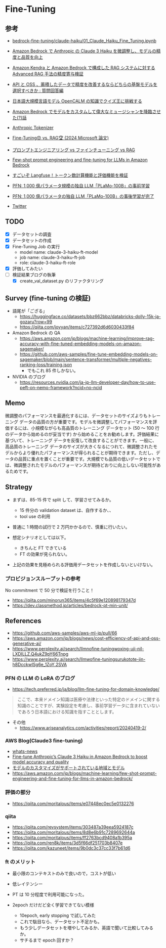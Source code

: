 # Fine-Tuning

## 参考

- [bedrock-fine-tuning/claude-haiku/01_Claude_Haiku_Fine_Tuning.ipynb](https://github.com/aws-samples/amazon-bedrock-samples/blob/main/bedrock-fine-tuning/claude-haiku/01_Claude_Haiku_Fine_Tuning.ipynb)
- [Amazon Bedrock で Anthropic の Claude 3 Haiku を微調整し、モデルの精度と品質を向上](https://aws.amazon.com/jp/blogs/machine-learning/fine-tune-anthropics-claude-3-haiku-in-amazon-bedrock-to-boost-model-accuracy-and-quality/)
- [Amazon Kendra と Amazon Bedrock で構成した RAG システムに対する Advanced RAG 手法の精度寄与検証](https://aws.amazon.com/jp/blogs/news/verifying-the-accuracy-contribution-of-advanced-rag-methods-on-rag-systems-built-with-amazon-kendra-and-amazon-bedrock/)
- [API と OSS 、蓄積したデータで精度を改善するならどちらの基盤モデルを選択すべきか : 質問回答編](https://aws.amazon.com/jp/blogs/news/cost-efficiency-of-api-and-oss-generative-ai/)
- [日本語大規模言語モデル OpenCALM の知識でクイズ王に挑戦する](https://aws.amazon.com/jp/blogs/news/open-calm-and-openai-chatgpt-accuracy-on-jaqket-experiment-in-amazon-sagemaker/)
- [Amazon Bedrock でモデルをカスタムして偉大なミュージシャンを降臨させた(?)話](https://qiita.com/triwave33/items/b36f85f95db44d252e32)
- [Anthropic Tokenizer](https://lunary.ai/anthropic-tokenizer)
- [Fine-Tuning😞 vs. RAG🏆 (2024 Microsoft 論文)](https://qiita.com/DeepMata/items/05221c2914d1cfbf32ee)
- [プロンプトエンジニアリング vs ファインチューニング vs RAG](https://myscale.com/blog/ja/prompt-engineering-vs-finetuning-vs-rag/)
- [Few-shot prompt engineering and fine-tuning for LLMs in Amazon Bedrock](https://aws.amazon.com/jp/blogs/machine-learning/few-shot-prompt-engineering-and-fine-tuning-for-llms-in-amazon-bedrock/)
- [すごいぞ Langfuse！トークン数計算機能と評価機能を検証](https://qiita.com/moritalous/items/e07448ec0ec5e0132276)

- [PFN: 1,000 億パラメータ規模の独自 LLM「PLaMo-100B」の事前学習](https://tech.preferred.jp/ja/blog/plamo-100b/)
- [PFN: 1,000 億パラメータの独自 LLM「PLaMo-100B」の事後学習が完了](https://tech.preferred.jp/ja/blog/plamo-100b-post-training/)
- [Twitter](https://x.com/hillbig/status/1821029105485410506?s=61)

## TODO

- [x] データセットの調査
- [x] データセットの作成
- [x] Fine-Tuning Job の実行
  - model name: claude-3-haiku-ft-model
  - job name: claude-3-haiku-ft-job
  - role: claude-3-haiku-ft-role
- [x] 評価してみたい
- [ ] 検証結果ブログの執筆
  - [x] create_val_dataset.py のリファクタリング

## Survey (fine-tuning の検証)

- 語尾が「ござる」
  - https://huggingface.co/datasets/bbz662bbz/databricks-dolly-15k-ja-gozaru?row=99
  - https://qiita.com/jovyan/items/c727392d6d6030433f84
- Amazon Bedrock の QA
  - https://aws.amazon.com/jp/blogs/machine-learning/improve-rag-accuracy-with-fine-tuned-embedding-models-on-amazon-sagemaker/
  - https://github.com/aws-samples/fine-tune-embedding-models-on-sagemaker/blob/main/sentence-transformer/multiple-negatives-ranking-loss/training.json
    - でもこれ 85 件しかない。
- NVIDIA のブログ
  - https://resources.nvidia.com/ja-jp-llm-developer-day/how-to-use-peft-on-nemo-framework?ncid=no-ncid

## Memo

微調整のパフォーマンスを最適化するには、データセットのサイズよりもトレーニング データの品質の方が重要です。モデルを微調整してパフォーマンスを評価するには、小規模ながらも高品質のトレーニング データセット (50 ～ 100 行のデータから始めるのが妥当です) から始めることをお勧めします。評価結果に基づいて、トレーニング データを反復して改良することができます。一般に、高品質のトレーニング データのサイズが大きくなるにつれて、微調整されたモデルからより優れたパフォーマンスが得られることが期待できます。ただし、データの品質に重点を置くことが重要です。大規模でも品質の低いデータセットでは、微調整されたモデルのパフォーマンスが期待どおりに向上しない可能性があるためです。

## Strategy

- まずは、85-15 件で split して、学習させてみるか。

  - 15 件分の validation dataset は、自作するか、、
  - tool use の利用

- 普通に 1 時間の試行で 2 万円かかるので、慎重に行いたい。
- 想定シナリオとしては以下。
  - きちんと FT できている
  - FT の効果が見られない。
- 上記の効果を見極められる評価用データセットを作成しないといけない。

### プロビジョンスループットの参考

No commitment で 50 分で検証を行うこと！

- https://qiita.com/minorun365/items/4c5f69e120898179347d
- https://dev.classmethod.jp/articles/bedrock-pt-min-unit/

## References

- https://github.com/aws-samples/aws-ml-jp/pull/66
- https://aws.amazon.com/jp/blogs/news/cost-efficiency-of-api-and-oss-generative-ai/
- https://www.perplexity.ai/search/llmnofine-tuningwoxing-uji-nil-LXDILLZ.Q4ukZ9pY66Tnpg
- https://www.perplexity.ai/search/llmwofine-tuningsurukotote-jin-h8DcckwlSg6e_1ZoY.2SVA

### PFN の LLM の LoRA のブログ

- https://tech.preferred.jp/ja/blog/llm-fine-tuning-for-domain-knowledge/

> ここで、本来ドメイン知識は医療や法律といった特定のドメインに関する知識のことですが、実験設定を考慮し、事前学習データに含まれていないであろう日本語における知識を指すこととします。

- その他
  - https://www.ariseanalytics.com/activities/report/20240419-2/

### AWS Blog(Claude3 fine-tuning)

- [whats-news](https://aws.amazon.com/jp/about-aws/whats-new/2024/07/fine-tuning-anthropics-claude-3-haiku-bedrock-preview/)
- [Fine-tune Anthropic’s Claude 3 Haiku in Amazon Bedrock to boost model accuracy and quality](https://aws.amazon.com/jp/blogs/machine-learning/fine-tune-anthropics-claude-3-haiku-in-amazon-bedrock-to-boost-model-accuracy-and-quality/)
- [モデルのカスタマイズがサポートされている地域とモデル](https://docs.aws.amazon.com/bedrock/latest/userguide/custom-model-supported.html)
- https://aws.amazon.com/jp/blogs/machine-learning/few-shot-prompt-engineering-and-fine-tuning-for-llms-in-amazon-bedrock/

### 評価の部分

- https://qiita.com/moritalous/items/e07448ec0ec5e0132276

### qiita

- https://qiita.com/revsystem/items/303487a39eea5924187c
- https://qiita.com/moritalous/items/8d8e6b91c7289692644a
- https://qiita.com/moritalous/items/ff2763bcd9408a1b395a
- https://qiita.com/ren8k/items/3d5f66df251703b8407e
- https://qiita.com/kazuneet/items/9b0dc3c37cc33f7b61d6

### ft のメリット

- 最小限のコンテキストのみで良いので，コストが低い
- 低レイテンシー

- PT は 10 分程度で利用可能になった。
- 2epoch だけだど全く学習できてない模様
  - 10epoch, early stopping で試してみた
  - これで駄目なら、データセット不足かも。
  - もう少しデータセットを増やしてみるか、英語で聞いて比較してみるか。
  - サチるまで epoch 回すか？
